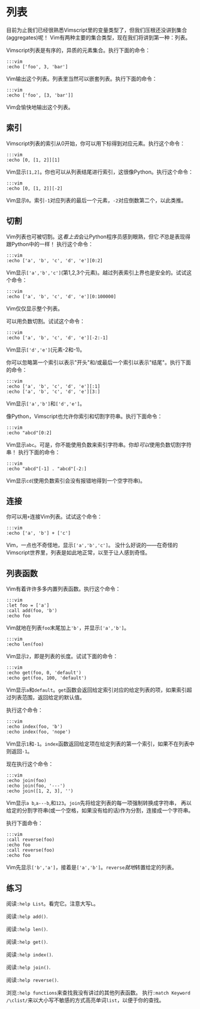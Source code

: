 列表
=====

目前为止我们已经很熟悉Vimscript里的变量类型了，但我们压根还没讲到集合(aggregates)呢！
Vim有两种主要的集合类型，现在我们将讲到第一种：列表。

Vimscript列表是有序的，异质的元素集合。执行下面的命令：

    :::vim
    :echo ['foo', 3, 'bar']

Vim输出这个列表。列表里当然可以嵌套列表。执行下面的命令：

    :::vim
    :echo ['foo', [3, 'bar']]

Vim会愉快地输出这个列表。

索引
--------

Vimscript列表的索引从0开始，你可以用下标得到对应元素。执行这个命令：

    :::vim
    :echo [0, [1, 2]][1]

Vim显示`[1,2]`。你也可以从列表结尾进行索引，这很像Python。执行这个命令：

    :::vim
    :echo [0, [1, 2]][-2]

Vim显示`0`。索引`-1`对应列表的最后一个元素，`-2`对应倒数第二个，以此类推。

切割
-------

Vim列表也可被切割。这*看上去*会让Python程序员感到眼熟，但它*不*总是表现得跟Python中的一样！
执行这个命令：

    :::vim
    :echo ['a', 'b', 'c', 'd', 'e'][0:2]

Vim显示`['a','b','c']`(第1,2,3个元素)。越过列表索引上界也是安全的。试试这个命令：

    :::vim
    :echo ['a', 'b', 'c', 'd', 'e'][0:100000]

Vim仅仅显示整个列表。

可以用负数切割。试试这个命令：

    :::vim
    :echo ['a', 'b', 'c', 'd', 'e'][-2:-1]

Vim显示`['d','e']`(元素-2和-1)。

你可以忽略第一个索引以表示"开头"和/或最后一个索引以表示"结尾"。执行下面的命令：

    :::vim
    :echo ['a', 'b', 'c', 'd', 'e'][:1]
    :echo ['a', 'b', 'c', 'd', 'e'][3:]

Vim显示`['a','b']`和`['d','e']`。

像Python，Vimscript也允许你索引和切割字符串。执行下面命令：

    :::vim
    :echo "abcd"[0:2]

Vim显示`abc`。可是，你不能使用负数来索引字符串。你却*可以*使用负数切割字符串！
执行下面的命令：

    :::vim
    :echo "abcd"[-1] . "abcd"[-2:]

Vim显示`cd`(使用负数索引会没有报错地得到一个空字符串)。

连接
-------------

你可以用`+`连接Vim列表。试试这个命令：

    :::vim
    :echo ['a', 'b'] + ['c']

Vim，一点也不奇怪地，显示`['a','b','c']`。
没什么好说的——在奇怪的Vimscript世界里，列表是如此地正常，以至于让人感到奇怪。

列表函数
--------------

Vim有着许许多多内置列表函数。执行这个命令：

    :::vim
    :let foo = ['a']
    :call add(foo, 'b')
    :echo foo

Vim就地在列表`foo`末尾加上`'b'`，并显示`['a','b']`。

    :::vim
    :echo len(foo)

Vim显示`2`，即是列表的长度。试试下面的命令：

    :::vim
    :echo get(foo, 0, 'default')
    :echo get(foo, 100, 'default')

Vim显示`a`和`default`。`get`函数会返回给定索引对应的给定列表的项，如果索引超过列表范围，返回给定的默认值。

执行这个命令：

    :::vim
    :echo index(foo, 'b')
    :echo index(foo, 'nope')

Vim显示`1`和`-1`。`index`函数返回给定项在给定列表的第一个索引，如果不在列表中则返回`-1`。

现在执行这个命令：

    :::vim
    :echo join(foo)
    :echo join(foo, '---')
    :echo join([1, 2, 3], '')

Vim显示`a b`,`a---b`,和`123`。`join`先将给定列表的每一项强制转换成字符串，
再以给定的分割字符串(或一个空格，如果没有给的话)作为分割，连接成一个字符串。

执行下面命令：

    :::vim
    :call reverse(foo)
    :echo foo
    :call reverse(foo)
    :echo foo

Vim先显示`['b','a']`，接着是`['a','b']`。`reverse`*就地*转置给定的列表。

练习
---------

阅读`:help List`。看完它。注意大写`L`。

阅读`:help add()`.

阅读`:help len()`.

阅读`:help get()`.

阅读`:help index()`.

阅读`:help join()`.

阅读`:help reverse()`.

浏览`:help functions`来查找我没有讲过的其他列表函数。
执行`:match Keyword /\clist/`来以大小写不敏感的方式高亮单词`list`，以便于你的查找。
